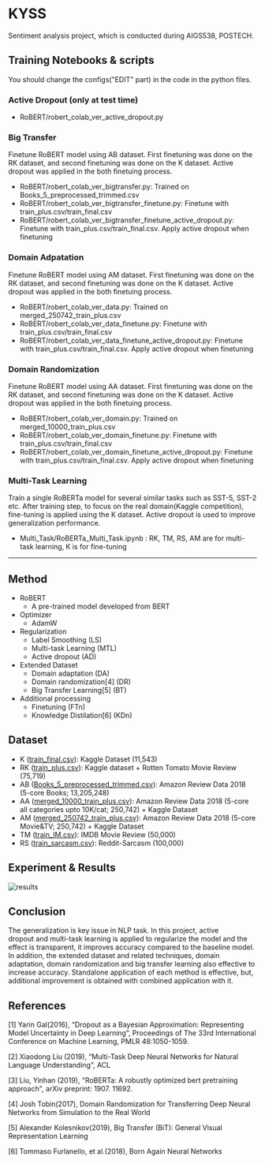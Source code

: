 # KYSS
Sentiment analysis project, which is conducted during AIGS538, POSTECH.

## Training Notebooks & scripts
You should change the configs("EDIT" part) in the code in the python files.

### Active Dropout (only at test time)
- RoBERT/robert_colab_ver_active_dropout.py
### Big Transfer
Finetune RoBERT model using AB dataset. First finetuning was done on the RK dataset, and second finetuning was done on the K dataset. Active dropout was applied in the both finetuing process.
- RoBERT/robert_colab_ver_bigtransfer.py: Trained on Books_5_preprocessed_trimmed.csv
- RoBERT/robert_colab_ver_bigtransfer_finetune.py: Finetune with train_plus.csv/train_final.csv
- RoBERT/robert_colab_ver_bigtransfer_finetune_active_dropout.py: Finetune with train_plus.csv/train_final.csv. Apply active dropout when finetuning
### Domain Adpatation
Finetune RoBERT model using AM dataset. First finetuning was done on the RK dataset, and second finetuning was done on the K dataset. Active dropout was applied in the both finetuing process.
- RoBERT/robert_colab_ver_data.py: Trained on merged_250742_train_plus.csv
- RoBERT/robert_colab_ver_data_finetune.py: Finetune with train_plus.csv/train_final.csv
- RoBERT/robert_colab_ver_data_finetune_active_dropout.py: Finetune with train_plus.csv/train_final.csv. Apply active dropout when finetuning
### Domain Randomization
Finetune RoBERT model using AA dataset. First finetuning was done on the RK dataset, and second finetuning was done on the K dataset. Active dropout was applied in the both finetuing process.
- RoBERT/robert_colab_ver_domain.py: Trained on merged_10000_train_plus.csv
- RoBERT/robert_colab_ver_domain_finetune.py: Finetune with train_plus.csv/train_final.csv
- RoBERT/robert_colab_ver_domain_finetune_active_dropout.py: Finetune with train_plus.csv/train_final.csv. Apply active dropout when finetuning

### Multi-Task Learning

Train a single RoBERTa model for several similar tasks such as SST-5, SST-2 etc. After training step, to focus on the real domain(Kaggle competition), fine-tuning is applied using the K dataset. Active dropout is used to improve generalization performance.

- Multi_Task/RoBERTa_Multi_Task.ipynb : RK, TM, RS, AM are for multi-task learning, K is for fine-tuning

---

## Method
- RoBERT
  - A pre-trained model developed from BERT
- Optimizer
  - AdamW
- Regularization
  - Label Smoothing (LS)
  - Multi-task Learning (MTL)
  - Active dropout (AD)
- Extended Dataset
  - Domain adaptation (DA)
  - Domain randomization[4] (DR)
  - Big Transfer Learning[5] (BT)
- Additional processing
  - Finetuning (FTn)
  - Knowledge Distilation[6] (KDn)

## Dataset
- K ([train_final.csv](https://postechackr-my.sharepoint.com/:x:/g/personal/ywshin_postech_ac_kr/EUe_peW3jfVFrS7FJfw3OVEBMS_g_3_vbBj4JEcYL37FxQ?e=rlxIWJ)): Kaggle Dataset (11,543)
- RK ([train_plus.csv](https://postechackr-my.sharepoint.com/:x:/g/personal/ywshin_postech_ac_kr/ER9fyGMMtCpKqaela7WJQgsBkplRZDw0pA-H5rNiB_F0bQ?e=Ss81N9)): Kaggle dataset + Rotten Tomato Movie Review (75,719)
- AB ([Books_5_preprocessed_trimmed.csv](https://postechackr-my.sharepoint.com/:x:/g/personal/ywshin_postech_ac_kr/EWYNLcLNVK1Cs-hVUtMYqi0B2wyxUBdhYYrD6GqqIShg-A?e=4R2eQ3)): Amazon Review Data 2018 (5-core Books; 13,205,248)
- AA ([merged_10000_train_plus.csv](https://postechackr-my.sharepoint.com/:x:/g/personal/ywshin_postech_ac_kr/EZ6jg46Q5udMslObQ2Z-8REBVHdClAv1xQssv-x447GwvQ?e=Tsf6gh)): Amazon Review Data 2018 (5-core all categories upto 10K/cat; 250,742) + Kaggle Dataset
- AM ([merged_250742_train_plus.csv](https://postechackr-my.sharepoint.com/:x:/g/personal/ywshin_postech_ac_kr/EXEVyLcF5UxJhoKPgIqbo4sBKPN6nmhwkTZr9oozS55-bw?e=V7uIcA)): Amazon Review Data 2018 (5-core Movie&TV; 250,742) + Kaggle Dataset
- TM ([train_IM.csv](https://postechackr-my.sharepoint.com/:x:/g/personal/ywshin_postech_ac_kr/EShwz4bT9yRPl8i0O82Ir0wBAffk-aOU9fRj1L4u5e2yiA?e=eCYgUD)): IMDB Movie Review (50,000)
- RS ([train_sarcasm.csv](https://postechackr-my.sharepoint.com/:x:/g/personal/ywshin_postech_ac_kr/EUEeGjRtw_1BsxqmqvOhaYkBRpPSMDPDZoi-jvjkNmVWOA?e=eiXbPZ)): Reddit-Sarcasm (100,000)

## Experiment & Results
![results](https://github.com/BeautifulBeer/kyss/blob/develop/results/result.png)

## Conclusion
The generalization is key issue in NLP task. In this project, active dropout and multi-task learning is applied to regularize the model and the effect is transparent, it improves accuracy compared to the baseline model. In addition, the extended dataset and related techniques, domain adaptation, domain randomization and big transfer learning also effective to increase accuracy. Standalone application of each method is effective, but, additional improvement is obtained with combined application with it.

## References
[1] Yarin Gal(2016), “Dropout as a Bayesian Approximation: Representing Model Uncertainty in Deep Learning”, Proceedings of The 33rd International Conference on Machine Learning, PMLR 48:1050-1059.

[2] Xiaodong Liu (2019), “Multi-Task Deep Neural Networks for Natural Language Understanding”, ACL

[3] Liu, Yinhan (2019), "RoBERTa: A robustly optimized bert pretraining approach", arXiv preprint: 1907. 11692.

[4] Josh Tobin(2017), Domain Randomization for Transferring Deep Neural Networks from Simulation to the Real World

[5] Alexander Kolesnikov(2019), Big Transfer (BiT): General Visual Representation Learning

[6] Tommaso Furlanello, et al.(2018), Born Again Neural Networks
